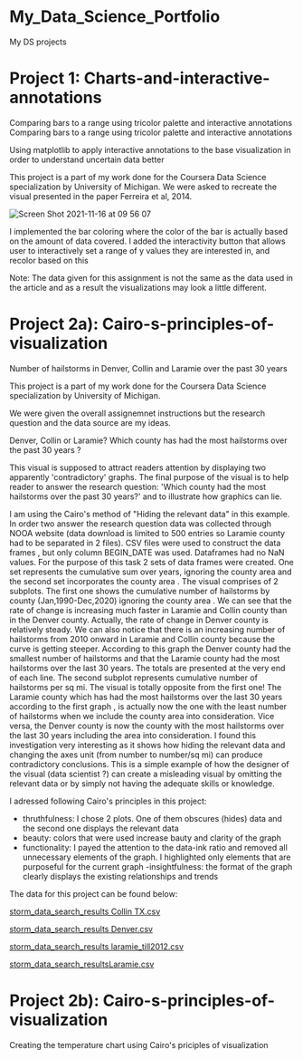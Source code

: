 # My_Data_Science_Portfolio
My DS projects


# Project 1: Charts-and-interactive-annotations

Comparing bars to a range using tricolor palette and interactive annotations
Comparing bars to a range using tricolor palette and interactive annotations


Using matplotlib to apply interactive annotations to the base visualization in order to understand uncertain data better


This project is a part of my work done for the Coursera Data Science specialization by University of Michigan. We were asked to recreate the visual presented in the paper Ferreira et al, 2014. 
 
![Screen Shot 2021-11-16 at 09 56 07](https://user-images.githubusercontent.com/57463075/142032118-359f8000-3b62-4da0-818d-e9dacec788a2.png)


I implemented the bar coloring where the color of the bar is actually based on the amount of data covered. I added the interactivity button that allows user to interactively set a range of y values they are interested in, and recolor based on this

      
Note: The data given for this assignment is not the same as the data used in the article and as a result the visualizations may look a little different.


# Project 2a): Cairo-s-principles-of-visualization
Number of hailstorms in Denver, Collin and Laramie over the past 30 years

This project is a part of my work done for the Coursera Data Science specialization by University of Michigan. 

We were given the overall assignemnet instructions  but the research question and the data source are my ideas.

Denver, Collin or Laramie? Which county has had the most hailstorms over the past 30 years ?

This visual is supposed to attract readers attention by displaying two apparently 'contradictory' graphs. The final purpose of the visual is to help reader to answer the research question: 'Which county had the most hailstorms over the past 30 years?' and to illustrate how graphics can lie. 

I am using the Cairo's method of "Hiding the relevant data" in this example. In order two answer the research question data was collected through NOOA website (data download is limited to 500 entries so Laramie county had to be separated in 2 files). CSV files were used to construct the data frames , but only column BEGIN_DATE was used. Dataframes had no NaN values. 
For the purpose of this task 2 sets of data frames were created. One set represents the cumulative sum over years, ignoring the county area and the second set incorporates the county area . The visual comprises of 2 subplots. The first one shows the cumulative number of hailstorms by county (Jan,1990-Dec,2020) ignoring the county area . We can see that the rate of change is increasing much faster in Laramie and Collin county than in the Denver county. Actually, the rate of change in Denver county is relatively steady. We can also notice that there is an increasing number of hailstorms from 2010 onward in Laramie and Collin county because the curve is getting steeper. According to this graph the Denver county had the smallest number of hailstorms and that the Laramie county had the most hailstorms over the last 30 years. The totals are presented at the very end of each line. The second subplot represents cumulative number of hailstorms per sq mi. The visual is totally opposite from the first one! The Laramie county which has had the most hailstorms over the last 30 years according to the first graph , is actually now the one with the least number of hailstorms when we include the county area into consideration. Vice versa, the Denver county is now the county with the most hailstorms over the last 30 years including the area into consideration.
I found this investigation very interesting as it shows how hiding the relevant data and changing the axes unit (from number to number/sq mi) can produce contradictory conclusions. This is a simple example of how the designer of the visual (data scientist ?) can create a misleading visual by omitting the relevant data or by simply not having the adequate skills or knowledge. 

I adressed following Cairo's principles in this project:
- thruthfulness: I chose 2 plots. One of them obscures (hides) data and the second one displays the relevant data
- beauty: colors that were used increase bauty and clarity of the graph
- functionality: I payed the attention to the data-ink ratio and removed all unnecessary elements of the graph. I highlighted only elements that are purposeful for the current graph 
-insightfulness: the format of the graph clearly displays the existing relationships and trends

The data for this project can be found below:

[storm_data_search_results Collin TX.csv](https://github.com/Joki79/Cairo-s-principles-of-visualization/files/7546932/storm_data_search_results.Collin.TX.csv)

[storm_data_search_results Denver.csv](https://github.com/Joki79/Cairo-s-principles-of-visualization/files/7546933/storm_data_search_results.Denver.csv)

[storm_data_search_results laramie_till2012.csv](https://github.com/Joki79/Cairo-s-principles-of-visualization/files/7546934/storm_data_search_results.laramie_till2012.csv)

[storm_data_search_resultsLaramie.csv](https://github.com/Joki79/Cairo-s-principles-of-visualization/files/7546935/storm_data_search_resultsLaramie.csv)


# Project 2b): Cairo-s-principles-of-visualization

Creating the temperature chart using Cairo's priciples of visualization 
